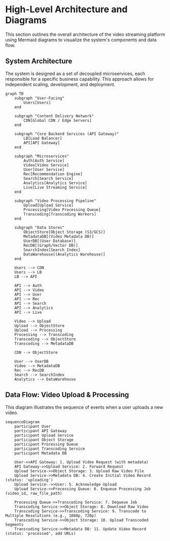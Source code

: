 # High-Level Architecture and Diagrams

This section outlines the overall architecture of the video streaming platform using Mermaid diagrams to visualize the system's components and data flow.

## System Architecture

The system is designed as a set of decoupled microservices, each responsible for a specific business capability. This approach allows for independent scaling, development, and deployment.

```mermaid
graph TB
    subgraph "User-Facing"
        Users[Users]
    end

    subgraph "Content Delivery Network"
        CDN[Global CDN / Edge Servers]
    end

    subgraph "Core Backend Services (API Gateway)"
        LB[Load Balancer]
        API[API Gateway]
    end

    subgraph "Microservices"
        Auth[Auth Service]
        Video[Video Service]
        User[User Service]
        Rec[Recommendation Engine]
        Search[Search Service]
        Analytics[Analytics Service]
        Live[Live Streaming Service]
    end

    subgraph "Video Processing Pipeline"
        Upload[Upload Service]
        Processing[Video Processing Queue]
        Transcoding[Transcoding Workers]
    end

    subgraph "Data Stores"
        ObjectStore[Object Storage (S3/GCS)]
        MetadataDB[(Video Metadata DB)]
        UserDB[(User Database)]
        RecDB[(Graph/Vector DB)]
        SearchIndex[Search Index]
        DataWarehouse[(Analytics Warehouse)]
    end

    Users --> CDN
    Users --> LB
    LB --> API

    API --> Auth
    API --> Video
    API --> User
    API --> Rec
    API --> Search
    API --> Analytics
    API --> Live

    Video --> Upload
    Upload --> ObjectStore
    Upload --> Processing
    Processing --> Transcoding
    Transcoding --> ObjectStore
    Transcoding --> MetadataDB

    CDN --> ObjectStore

    User --> UserDB
    Video --> MetadataDB
    Rec --> RecDB
    Search --> SearchIndex
    Analytics --> DataWarehouse
```

## Data Flow: Video Upload & Processing

This diagram illustrates the sequence of events when a user uploads a new video.

```mermaid
sequenceDiagram
    participant User
    participant API Gateway
    participant Upload Service
    participant Object Storage
    participant Processing Queue
    participant Transcoding Service
    participant Metadata DB

    User->>API Gateway: 1. Upload Video Request (with metadata)
    API Gateway->>Upload Service: 2. Forward Request
    Upload Service->>Object Storage: 3. Upload Raw Video File
    Upload Service->>Metadata DB: 4. Create Initial Video Record (status: 'uploading')
    Upload Service-->>User: 5. Acknowledge Upload
    Upload Service->>Processing Queue: 6. Enqueue Processing Job (video_id, raw_file_path)
    
    Processing Queue->>Transcoding Service: 7. Dequeue Job
    Transcoding Service->>Object Storage: 8. Download Raw Video
    Transcoding Service->>Transcoding Service: 9. Transcode to Multiple Resolutions (e.g., 1080p, 720p)
    Transcoding Service->>Object Storage: 10. Upload Transcoded Segments
    Transcoding Service->>Metadata DB: 11. Update Video Record (status: 'processed', add URLs)
```
